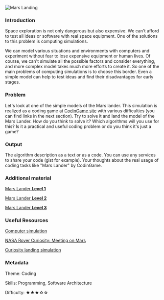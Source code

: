 ![Mars Landing](./MarsLander.png)

### Introduction

Space exploration is not only dangerous but also expensive.
We can't afford to test all ideas or software with real space equipment.
One of the solutions to this problem is computing simulations.

We can model various situations and environments with computers and
experiment without fear to lose expensive equipment or human lives.
Of course, we can't simulate all the possible factors and consider everything,
and more complex model takes much more efforts to create it.
So one of the main problems of computing simulations is to choose this border.
Even a simple model can help to test ideas and find their disadvantages for early stages.

### Problem

Let's look at one of the simple models of the Mars lander. This simulation is realized as
a coding game at [CodinGame site](http://codingame.com) with various difficulties (you can find links in the next section).
Try to solve it and land the model of the Mars Lander.
How do you think to solve it? Which algorithms will you use for this?
Is it a practical and useful coding problem or do you think it's just a game?

### Output
The algorithm description as a text or as a code.
You can use any services to share your code (gist for example).
Your thoughts about the real usage of coding tasks like "Mars Lander" by CodinGame.

### Additional material
[Mars Lander **Level 1**](https://www.codingame.com/games/puzzles/40)

[Mars Lander **Level 2**](https://www.codingame.com/games/puzzles/12)

[Mars Lander **Level 3**](https://www.codingame.com/games/puzzles/39)

### Useful Resources

[Computer simulation](https://en.wikipedia.org/wiki/Computer_simulation)

[NASA Rover Curiosity: Meeting on Mars](http://www.siemens.com/innovation/en/home/pictures-of-the-future/digitalization-and-software/simulation-and-virtual-reality-mars-rover.html)

[Curiosity landing simulation](https://www.khanacademy.org/partner-content/nasa/searchingforlife/mars_science_lab/p/curiosity-landing-simulation)

### Metadata

Theme: Coding

Skills: Programming, Software Architecture

Difficulty: ★★★☆☆
